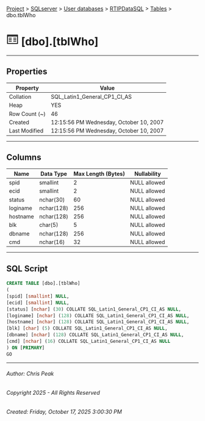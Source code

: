 #### 

[Project](../../../../index.md) > [SQLserver](../../../index.md) > [User databases](../../index.md) > [RTIPDataSQL](../index.md) > [Tables](Tables.md) > dbo.tblWho

# ![Tables](../../../../Images/Table32.png) [dbo].[tblWho]

---

## <a name="#properties"></a>Properties

| Property | Value |
|---|---|
| Collation | SQL_Latin1_General_CP1_CI_AS |
| Heap | YES |
| Row Count (~) | 46 |
| Created | 12:15:56 PM Wednesday, October 10, 2007 |
| Last Modified | 12:15:56 PM Wednesday, October 10, 2007 |


---

## <a name="#columns"></a>Columns

| Name | Data Type | Max Length (Bytes) | Nullability |
|---|---|---|---|
| spid | smallint | 2 | NULL allowed |
| ecid | smallint | 2 | NULL allowed |
| status | nchar(30) | 60 | NULL allowed |
| loginame | nchar(128) | 256 | NULL allowed |
| hostname | nchar(128) | 256 | NULL allowed |
| blk | char(5) | 5 | NULL allowed |
| dbname | nchar(128) | 256 | NULL allowed |
| cmd | nchar(16) | 32 | NULL allowed |


---

## <a name="#sqlscript"></a>SQL Script

```sql
CREATE TABLE [dbo].[tblWho]
(
[spid] [smallint] NULL,
[ecid] [smallint] NULL,
[status] [nchar] (30) COLLATE SQL_Latin1_General_CP1_CI_AS NULL,
[loginame] [nchar] (128) COLLATE SQL_Latin1_General_CP1_CI_AS NULL,
[hostname] [nchar] (128) COLLATE SQL_Latin1_General_CP1_CI_AS NULL,
[blk] [char] (5) COLLATE SQL_Latin1_General_CP1_CI_AS NULL,
[dbname] [nchar] (128) COLLATE SQL_Latin1_General_CP1_CI_AS NULL,
[cmd] [nchar] (16) COLLATE SQL_Latin1_General_CP1_CI_AS NULL
) ON [PRIMARY]
GO

```


---

###### Author:  Chris Peak

###### Copyright 2025 - All Rights Reserved

###### Created: Friday, October 17, 2025 3:00:30 PM

